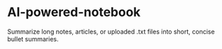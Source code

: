 # AI-powered-notebook
Summarize long notes, articles, or uploaded .txt files into short, concise bullet summaries.
